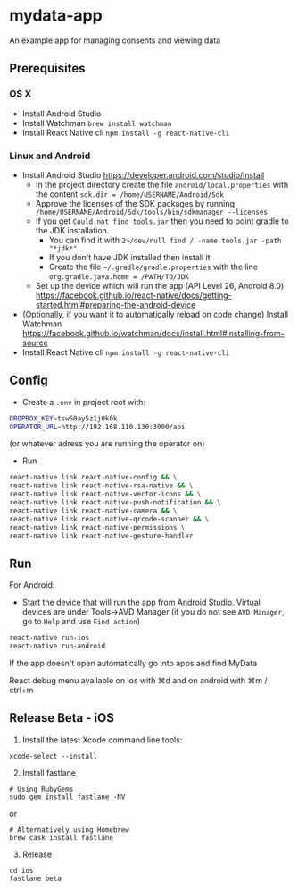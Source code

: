 # mydata-app

An example app for managing consents and viewing data

## Prerequisites

### OS X

- Install Android Studio
- Install Watchman `brew install watchman`
- Install React Native cli `npm install -g react-native-cli`

### Linux and Android

* Install Android Studio https://developer.android.com/studio/install
  * In the project directory create the file `android/local.properties` with the content `sdk.dir = /home/USERNAME/Android/Sdk`
  * Approve the licenses of the SDK packages by running ` /home/USERNAME/Android/Sdk/tools/bin/sdkmanager --licenses`
  * If you get `Could not find tools.jar` then you need to point gradle to the JDK installation.
    * You can find it with `2>/dev/null find / -name tools.jar -path "*jdk*"`
    * If you don't have JDK installed then install it
    * Create the file `~/.gradle/gradle.properties` with the line `org.gradle.java.home = /PATH/TO/JDK`
  * Set up the device which will run the app (API Level 26, Android 8.0) https://facebook.github.io/react-native/docs/getting-started.html#preparing-the-android-device
* (Optionally, if you want it to automatically reload on code change) Install Watchman https://facebook.github.io/watchman/docs/install.html#installing-from-source
* Install React Native cli `npm install -g react-native-cli`

## Config

- Create a `.env` in project root with:

```bash
DROPBOX_KEY=tsw50ay5z1j0k0k
OPERATOR_URL=http://192.168.110.130:3000/api
```

(or whatever adress you are running the operator on)

- Run

```bash
react-native link react-native-config && \
react-native link react-native-rsa-native && \
react-native link react-native-vector-icons && \
react-native link react-native-push-notification && \
react-native link react-native-camera && \
react-native link react-native-qrcode-scanner && \
react-native link react-native-permissions \
react-native link react-native-gesture-handler
```

## Run

For Android:

* Start the device that will run the app from Android Studio. Virtual devices are under Tools->AVD Manager (if you do not see `AVD Manager`, go to `Help` and use `Find action`)

```bash
react-native run-ios
react-native run-android
```

If the app doesn't open automatically go into apps and find MyData

React debug menu available on ios with ⌘d and on android with ⌘m / ctrl+m

## Release Beta - iOS

1. Install the latest Xcode command line tools:

`xcode-select --install`

2. Install fastlane

```
# Using RubyGems
sudo gem install fastlane -NV
```

or

```
# Alternatively using Homebrew
brew cask install fastlane
```

3. Release

```
cd ios
fastlane beta
```
